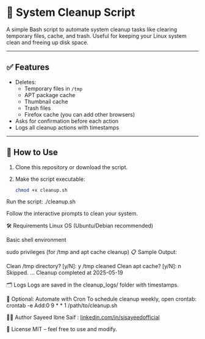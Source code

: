 # 🧹 System Cleanup Script

A simple Bash script to automate system cleanup tasks like clearing temporary files, cache, and trash. Useful for keeping your Linux system clean and freeing up disk space.

---

## ✅ Features

- Deletes:
  - Temporary files in `/tmp`
  - APT package cache
  - Thumbnail cache
  - Trash files
  - Firefox cache (you can add other browsers)
- Asks for confirmation before each action
- Logs all cleanup actions with timestamps

---

## 🚀 How to Use

1. Clone this repository or download the script.
2. Make the script executable:

   ```bash
   chmod +x cleanup.sh
Run the script:
  ./cleanup.sh

Follow the interactive prompts to clean your system.

🛠️ Requirements
Linux OS (Ubuntu/Debian recommended)

Basic shell environment

sudo privileges (for /tmp and apt cache cleanup)
📋 Sample Output:

Clean /tmp directory? [y/N]: y
/tmp cleaned
Clean apt cache? [y/N]: n
Skipped.
...
Cleanup completed at 2025-05-19

🗂️ Logs
Logs are saved in the cleanup_logs/ folder with timestamps.

📅 Optional: Automate with Cron
To schedule cleanup weekly, open crontab:
crontab -e
Add:0 9 * * 1 /path/to/cleanup.sh

🧑‍💻 Author
Sayeed Ibne Saif : [linkedin.com/in/sisayeedofficial](https://www.linkedin.com/in/sisayeedofficial/)

📄 License
MIT – feel free to use and modify.
